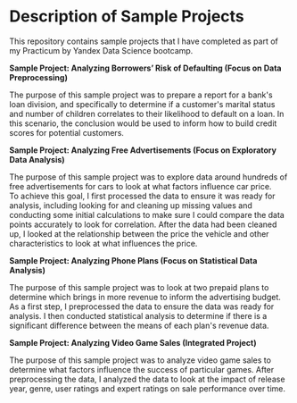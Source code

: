 # Description of Sample Projects
This repository contains sample projects that I have completed as part of my Practicum by Yandex Data Science bootcamp.  

**Sample Project: Analyzing Borrowers’ Risk of Defaulting (Focus on Data Preprocessing)** 

The purpose of this sample project was to prepare a report for a bank's loan division, and specifically to determine if a customer's marital status and number of children correlates to their likelihood to default on a loan. In this scenario, the conclusion would be used to inform how to build credit scores for potential customers.

**Sample Project: Analyzing Free Advertisements (Focus on Exploratory Data Analysis)**

The purpose of this sample project was to explore data around hundreds of free advertisements for cars to look at what factors influence car price.  
To achieve this goal, I first processed the data to ensure it was ready for analysis, including looking for and cleaning up missing values and conducting some initial calculations to make sure I could compare the data points accurately to look for correlation. After the data had been cleaned up, I looked at the relationship between the price the vehicle and other characteristics to look at what influences the price.

**Sample Project: Analyzing Phone Plans (Focus on Statistical Data Analysis)**

The purpose of this sample project was to look at two prepaid plans to determine which brings in more revenue to inform the advertising budget. As a first step, I preprocessed the data to ensure the data was ready for analysis. I then conducted statistical analysis to determine if there is a significant difference between the means of each plan's revenue data.

**Sample Project: Analyzing Video Game Sales (Integrated Project)**

The purpose of this sample project was to analyze video game sales to determine what factors influence the success of particular games. After preprocessing the data, I analyzed the data to look at the impact of release year, genre, user ratings and expert ratings on sale performance over time. 
